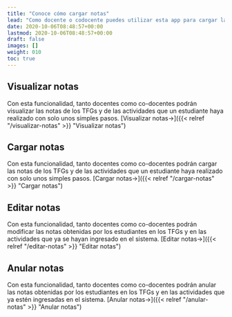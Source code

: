 ```yaml
---
title: "Conoce cómo cargar notas"
lead: "Como docente o codocente puedes utilizar esta app para cargar las notas obtenidas por los estudiantes en el Trabajo Final de Graduación o TFGs y en las actividades con las que se evalúa su desempeño."
date: 2020-10-06T08:48:57+00:00
lastmod: 2020-10-06T08:48:57+00:00
draft: false
images: []
weight: 010
toc: true
---
```


## Visualizar notas

Con esta funcionalidad, tanto docentes como co-docentes podrán visualizar las notas de los TFGs y de las actividades que un estudiante haya realizado con solo unos simples pasos. [Visualizar notas→]({{< relref "/visualizar-notas" >}} "Visualizar notas")

## Cargar notas

Con esta funcionalidad, tanto docentes como co-docentes podrán cargar las notas de los TFGs y de las actividades que un estudiante haya realizado con solo unos simples pasos. [Cargar notas→]({{< relref "/cargar-notas" >}} "Cargar notas")

## Editar notas

Con esta funcionalidad, tanto docentes como co-docentes podrán modificar las notas obtenidas por los estudiantes en los TFGs y en las actividades que ya se hayan ingresado en el sistema. [Editar notas→]({{< relref "/editar-notas" >}} "Editar notas")

## Anular notas

Con esta funcionalidad, tanto docentes como co-docentes podrán anular las notas obtenidas por los estudiantes en los TFGs y en las actividades que ya estén ingresadas en el sistema. [Anular notas→]({{< relref "/anular-notas" >}} "Anular notas")